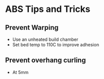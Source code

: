 # ABS Tips and Tricks
## Prevent Warping
* Use an unheated build chamber
* Set bed temp to 110C to improve adhesion
## Prevent overhang curling
* At 5mm 
<!--stackedit_data:
eyJoaXN0b3J5IjpbMTg5MjkxMTg3MV19
-->